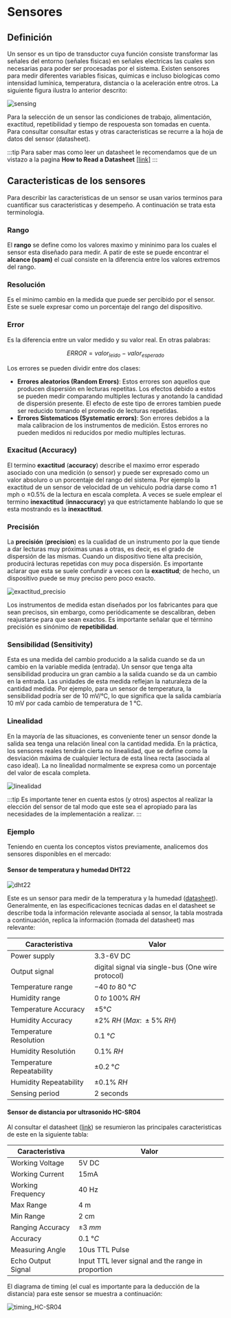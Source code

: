 # Sensores

## Definición

Un sensor es un tipo de transductor cuya función consiste transformar las señales del entorno (señales fisicas) en señales electricas las cuales son necesarias para poder ser procesadas por el sistema. Existen sensores para medir diferentes variables fisicas, quimicas e incluso biologicas como intensidad lumínica, temperatura, distancia o la aceleración entre otros. La siguiente figura ilustra lo anterior descrito:

![sensing](/img/sensores/sensing.png)

Para la selección de un sensor las condiciones de trabajo, alimentación, exactitud, repetibilidad y tiempo de respouesta son tomadas en cuenta. Para consultar consultar estas y otras caracteristicas se recurre a la hoja de datos del sensor (datasheet).

:::tip
Para saber mas como leer un datasheet le recomendamos que de un vistazo a la pagina **How to Read a Datasheet** [[link]](https://www.sparkfun.com/tutorials/223)
:::

## Caracteristicas de los sensores

Para describir las caracteristicas de un sensor se usan varios terminos para cuantificar sus caracteristicas y desempeño. A continuación se trata esta terminologia.

### Rango

El **rango** se define como los valores maximo y mininimo para los cuales el sensor esta diseñado para medir. A patir de este se puede encontrar el **alcance (spam)** el cual consiste en la diferencia entre los valores extremos del rango. 

### Resolución

Es el minimo cambio en la medida que puede ser percibido por el sensor. Este se suele expresar como un porcentaje del rango del dispositivo.

### Error

Es la diferencia entre un valor medido y su valor real. En otras palabras:

$$
ERROR = valor_{leido} - valor_{esperado}
$$

Los errores se pueden dividir entre dos clases:
* **Errores aleatorios (Random Errors)**: Estos errores son aquellos que producen dispersión en lecturas repetitas. Los efectos debido a estos se pueden medir comparando multiples lecturas y anotando la candidad de dispersión presente. El efecto de este tipo de errores tambien puede ser reducido tomando el promedio de lecturas repetidas.
* **Errores Sistematicos (Systematic errors)**: Son errores debidos a la mala calibracion de los instrumentos de medición. Estos errores no pueden medidos ni reducidos por medio multiples lecturas.

### Exacitud (Accuracy)

El termino **exactitud** (**accuracy**) describe el maximo error esperado asociado con una medición (o sensor) y puede ser expresado como un valor absoluro o un porcentaje del rango del sistema. Por ejemplo la exactitud de un sensor de velocidad de un vehiculo podria darse como ±1 mph o ±0.5% de la lectura en escala completa. A veces se suele emplear el termino **inexactitud** (**innaccuracy**) ya que estrictamente hablando lo que se esta mostrando es la **inexactitud**.

### Precisión

La **precisión** (**precision**) es la cualidad de un instrumento por la que tiende a dar lecturas muy próximas unas a otras, es decir, es el grado de dispersión de las mismas. Cuando un dispositivo tiene alta precisión, producirá lecturas repetidas con muy poca dispersión. Es importante aclarar que esta se suele confundir a veces con la **exactitud**; de hecho, un dispositivo puede se muy preciso pero poco exacto.

![exactitud_precisio](/img/sensores/exactitud_precision.png)

Los instrumentos de medida estan diseñados por los fabricantes para que sean precisos, sin embargo, como periódicamente se descalibran, deben reajustarse para que sean exactos. Es importante señalar que el término precisión es sinónimo de **repetibilidad**.

### Sensibilidad (Sensitivity)

Esta es una medida del cambio producido a la salida cuando se da un cambio en la variable medida (entrada). Un sensor que tenga alta sensibilidad producira un gran cambio a la salida cuando se da un cambio en la entrada. Las unidades de esta medida reflejan la naturaleza de la cantidad medida. Por ejemplo, para un sensor de temperatura, la sensibilidad podría ser de 10 mV/°C, lo que significa que la salida cambiaría 10 mV por cada cambio de temperatura de 1 °C.

### Linealidad 

En la mayoría de las situaciones, es conveniente tener un sensor donde la salida sea tenga una relación lineal con la cantidad medida. En la práctica, los sensores reales tendrán cierta no linealidad, que se define como la desviación máxima de cualquier lectura de esta línea recta (asociada al caso ideal). La no linealidad normalmente se expresa como un porcentaje del valor de escala completa.

![linealidad](/img/sensores/linealidad.png)

:::tip
Es importante tener en cuenta estos (y otros) aspectos al realizar la elección del sensor de tal modo que este sea el apropiado para las necesidades de la implementación a realizar. 
:::

### Ejemplo

Teniendo en cuenta los conceptos vistos previamente, analicemos dos sensores disponibles en el mercado:

#### Sensor de temperatura y humedad DHT22

![dht22](/img/sensores/dht22.png)

Este es un sensor para medir de la temperatura y la humedad ([datasheet](https://www.sparkfun.com/datasheets/Sensors/Temperature/DHT22.pdf)). Generalmente, en las especificaciones tecnicas dadas en el datasheet se describe toda la información relevante asociada al sensor, la tabla mostrada a continuación, replica la información (tomada del datasheet) mas relevante:

|Caracteristiva|Valor|
|---|---|
|Power supply|3.3-6V DC|
|Output signal|digital signal via single-bus (One wire protocol)|
|Temperature range|$−40\;to\;80\;°C$|
|Humidity range|$0\;to\;100\%\;RH$|
|Temperature Accuracy|$\pm5 °C$|
|Humidity Accuracy|$\pm2\%\;RH\;(Max:\;\pm5\%\;RH)$|
|Temperature Resolution|$0.1\;°C$|
|Humidity Resolutión|$0.1\%\;RH$|
|Temperature Repeatability|$\pm0.2\;°C$|
|Humidity Repeatability|$\pm0.1\%\;RH$|
|Sensing period|2 seconds|

#### Sensor de distancia por ultrasonido  HC-SR04

Al consultar el datasheet ([link](https://cdn.sparkfun.com/datasheets/Sensors/Proximity/HCSR04.pdf)) se resumieron las principales caracteristicas de este en la siguiente tabla:

|Caracteristiva|Valor|
|---|---|
|Working Voltage|5V DC|
|Working Current|15mA|
|Working Frequency|40 Hz|
|Max Range|4 m|
|Min Range|2 cm|
|Ranging Accuracy|$\pm3\;mm$|
|Accuracy|$0.1\;°C$|
|Measuring Angle|10us TTL Pulse|
|Echo Output Signal|Input TTL lever signal and the range in proportion|

El diagrama de timing (el cual es importante para la deducción de la distancia) para este sensor se muestra a continuación:

![timing_HC-SR04](/img/sensores/timing_HC-SR04.png)


